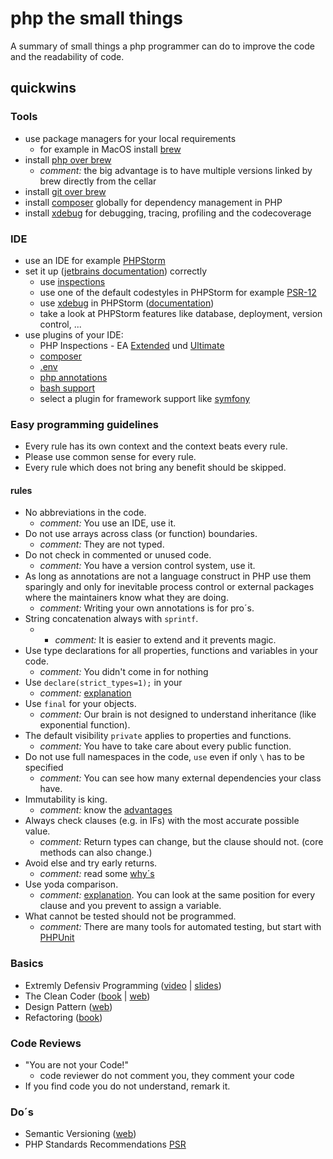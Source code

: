 # php the small things
A summary of small things a php programmer can do to improve the code and the readability of code.

## quickwins

### Tools
* use package managers for your local requirements
    * for example in MacOS install [brew](https://brew.sh/index_de)
* install [php over brew](https://formulae.brew.sh/formula/php)
    * *comment:* the big advantage is to have multiple versions linked by brew directly from the cellar 
* install [git over brew](https://gist.github.com/derhuerst/1b15ff4652a867391f03)
* install [composer](https://getcomposer.org/download/) globally for dependency management in PHP
* install [xdebug](https://xdebug.org/docs/install) for debugging, tracing, profiling and the codecoverage
    
### IDE
* use an IDE for example [PHPStorm](https://www.jetbrains.com/phpstorm/) 
* set it up ([jetbrains documentation](https://www.jetbrains.com/help/phpstorm/configuring-php-development-environment.html)) correctly 
    * use [inspections](https://www.jetbrains.com/help/phpstorm/code-inspection.html) 
    * use one of the default codestyles in PHPStorm for example [PSR-12](https://www.php-fig.org/psr/psr-12/)
    * use [xdebug](https://xdebug.org/) in PHPStorm ([documentation](https://www.jetbrains.com/help/phpstorm/configuring-xdebug.html))
    * take a look at PHPStorm features like database, deployment, version control, ...
* use plugins of your IDE:
    * PHP Inspections - EA [Extended](https://plugins.jetbrains.com/plugin/7622-php-inspections-ea-extended-) und [Ultimate](https://plugins.jetbrains.com/plugin/10215-php-inspections-ea-ultimate-)
    * [composer](https://plugins.jetbrains.com/plugin/index?xmlId=org.psliwa.idea.composer)
    * [.env](https://plugins.jetbrains.com/plugin/9525--env-files-support)
    * [php annotations](https://plugins.jetbrains.com/plugin/7320-php-annotations)
    * [bash support](https://plugins.jetbrains.com/plugin/4230-bashsupport)
    * select a plugin for framework support like [symfony](https://plugins.jetbrains.com/plugin/7219-symfony-support)

### Easy programming guidelines
* Every rule has its own context and the context beats every rule.
* Please use common sense for every rule.
* Every rule which does not bring any benefit should be skipped.

#### rules
* No abbreviations in the code.
    * *comment:* You use an IDE, use it.
* Do not use arrays across class (or function) boundaries.
    * *comment:* They are not typed.
* Do not check in commented or unused code.
    * *comment:* You have a version control system, use it.
* As long as annotations are not a language construct in PHP use them sparingly and only for
inevitable process control or external packages where the maintainers know what they are doing.
    * *comment:* Writing your own annotations is for pro´s.   
* String concatenation always with `sprintf`.
    * * *comment:* It is easier to extend and it prevents magic.
* Use type declarations for all properties, functions and variables in your code.
    * *comment:* You didn't come in for nothing
* Use `declare(strict_types=1);` in your
    * *comment:* [explanation](https://www.brainbell.com/php/strict-type.html)  
* Use `final` for your objects.
    * *comment:* Our brain is not designed to understand inheritance (like exponential function).
* The default visibility `private` applies to properties and functions.
    * *comment:* You have to take care about every public function.
* Do not use full namespaces in the code, `use` even if only `\` has to be specified
    * *comment:* You can see how many external dependencies your class have. 
* Immutability is king.
    * *comment:* know the [advantages](https://hackernoon.com/5-benefits-of-immutable-objects-worth-considering-for-your-next-project-f98e7e85b6ac)  
* Always check clauses (e.g. in IFs) with the most accurate possible value.
    * *comment:* Return types can change, but the clause should not. (core methods can also change.)
* Avoid else and try early returns.
    * *comment:* read some [why´s](https://szymonkrajewski.pl/why-should-you-return-early/)
* Use yoda comparison.
    * *comment:* [explanation](https://knowthecode.io/yoda-conditions-yoda-not-yoda). 
    You can look at the same position for every clause and you prevent to assign a variable. 
* What cannot be tested should not be programmed.
    * *comment:* There are many tools for automated testing, but start with [PHPUnit](https://phpunit.de/)

### Basics
* Extremly Defensiv Programming ([video](https://www.youtube.com/watch?v=8d2AtAGJPno) | [slides](https://ocramius.github.io/extremely-defensive-php/))
* The Clean Coder ([book](https://www.amazon.de/Clean-Coder-Conduct-Professional-Programmers/dp/0137081073) | [web](https://clean-code-developer.de/))
* Design Pattern ([web](https://designpatternsphp.readthedocs.io/en/latest/README.html))
* Refactoring ([book](https://www.amazon.de/Refactoring-Improving-Design-Existing-Technology/dp/0201485672))

### Code Reviews
* "You are not your Code!"
    * code reviewer do not comment you, they comment your code
* If you find code you do not understand, remark it.

### Do´s
* Semantic Versioning ([web](https://semver.org/))
* PHP Standards Recommendations [PSR](https://www.php-fig.org/psr/) 
